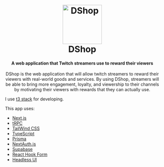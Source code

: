 <h1 align="center">
    <br>
    <img src="public/favicon.ico" width="128" alt="DShop"/>
    <br>
    DShop
    <br>
</h1>

<h4 align="center">
A web application that Twitch streamers use to reward their viewers
</h4>

<p align="center">DShop is the web application that will allow twitch streamers to reward their viewers with real-world goods and services. By using DShop, streamers will be able to bring more engagement, loyalty, and viewership to their channels by motivating their viewers with rewards that they can actually use.</p>

<p>I use <a href="https://github.com/t3-oss/create-t3-app">  t3 stack</a> for developing. </p>
<p>This app uses:</p>

<ul>
<li><a href="https://nextjs.org">Next.js</a></li>
<li><a href="https://trpc.io">tRPC</a></li>
<li><a href="https://tailwindcss.com">TailWind CSS</a></li>
<li><a href="https://typescriptlang.org">TypeScript</a></li>
<li><a href="https://prisma.io">Prisma</a></li>
<li><a href="https://next-auth.js.org">NextAuth.js</a></li>
<li><a href="https://supabase.com">Supabase</a></li>
<li><a href="https://react-hook-form.com">React Hook Form</a></li>
<li><a href="https://headlessui.com">Headless UI</a></li>
</ul>
